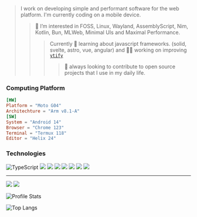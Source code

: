 > I work on developing simple and performant software for the web platform. I'm currently coding on a mobile device.
>> 💠 I’m interested in FOSS, Linux, Wayland, AssemblyScript, Nim, Kotlin, Bun, MLWeb, Minimal UIs and Maximal Performance.
>>> Currently 🌱 learning about javascript frameworks. (solid, svelte, astro, vue, angular) and 👨‍🏭 working on improving [`ytify`](https://github.com/n-ce/ytify/)
>>>> 🤝 always looking to contribute to open source projects that I use in my daily life.


### Computing Platform
```toml
[HW]
Platform = "Moto G04"
Architechture = "Arm v8.1-A"
[SW]
System = "Android 14"
Browser = "Chrome 123"
Terminal = "Termux 118"
Editor = "Helix 24"
```

### Technologies
![TypeScript](https://img.shields.io/badge/typescript-%23007ACC.svg?style=for-the-badge&logo=typescript&logoColor=white)
![](https://img.shields.io/badge/HTML-E34F26?style=for-the-badge&logo=html5&logoColor=white)
![](https://img.shields.io/badge/CSS-1572B6?style=for-the-badge&logo=css3&logoColor=white)
![](https://img.shields.io/badge/JavaScript-F7DF1E?style=for-the-badge&logo=javascript&logoColor=black)
![](https://img.shields.io/badge/Netlify-00C7B7?style=for-the-badge&logo=netlify&logoColor=white)
![](https://img.shields.io/badge/Markdown-777777?style=for-the-badge&logo=markdown&logoColor=white)
![](https://img.shields.io/badge/web%20components-orange?style=for-the-badge&logo=webcomponentsdotorg&logoColor=white)
![](https://img.shields.io/badge/node.js-6DA55F?style=for-the-badge&logo=node.js&logoColor=white)

---
[![](https://img.shields.io/badge/Telegram-2CA5E0?style=for-the-badge&logo=telegram&logoColor=white)](https://t.me/encetg)
[![](https://img.shields.io/badge/Portfolio-%23121011.svg?style=for-the-badge&logo=github)](https://n-ce.github.io/)

![Profile Stats](https://readmestats.999857.xyz/api?username=n-ce)

![Top Langs](https://readmestats.999857.xyz/api/top-langs/?username=n-ce&langs_count=8&layout=compact)

